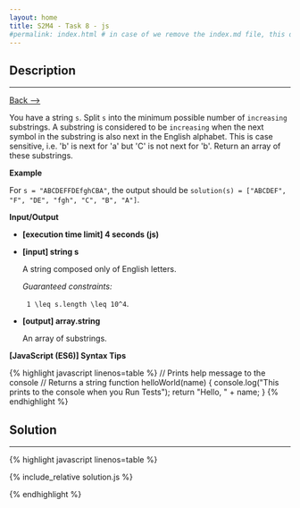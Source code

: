 ```yaml
---
layout: home
title: S2M4 - Task 8 - js
#permalink: index.html # in case of we remove the index.md file, this doc will be the index page
---
```


<div class="row">
<div class="columnStmt" markdown="1">

##  Description
------

[Back --> ](../README.md) 

You have a string `s`. Split `s` into the minimum possible number of `increasing` substrings. A substring is considered to be `increasing` when the next symbol in the substring is also next in the English alphabet. This is case sensitive, i.e. 'b' is next for 'a' but 'C' is not next for 'b'. Return an array of these substrings.

**Example**

For `s = "ABCDEFFDEfghCBA"`, the output should be
`solution(s) = ["ABCDEF", "F", "DE", "fgh", "C", "B", "A"]`.

**Input/Output**

* **[execution time limit] 4 seconds (js)**

* **[input] string s**

    A string composed only of English letters.

    *Guaranteed constraints:*

    <code type='math/tex'> 1 \leq s.length \leq 10^4</code>.

* **[output] array.string**

    An array of substrings.

**[JavaScript (ES6)] Syntax Tips**

{% highlight javascript linenos=table %}
// Prints help message to the console
// Returns a string
function helloWorld(name) {
    console.log("This prints to the console when you Run Tests");
    return "Hello, " + name;
}
{% endhighlight %}

</div>
<div class="columnSol" markdown="1">

## Solution
------

{% highlight javascript linenos=table %}

{% include_relative solution.js %}

{% endhighlight %}

</div>
</div>